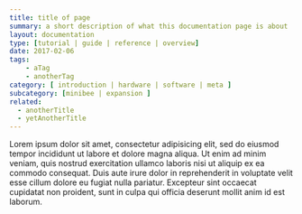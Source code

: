 ```yaml
---
title: title of page
summary: a short description of what this documentation page is about
layout: documentation
type: [tutorial | guide | reference | overview]
date: 2017-02-06
tags: 
    - aTag
    - anotherTag
category: [ introduction | hardware | software | meta ]
subcategory: [minibee | expansion ]
related:
  - anotherTitle
  - yetAnotherTitle
---
```


Lorem ipsum dolor sit amet, consectetur adipisicing elit, sed do eiusmod
tempor incididunt ut labore et dolore magna aliqua. Ut enim ad minim veniam,
quis nostrud exercitation ullamco laboris nisi ut aliquip ex ea commodo
consequat. Duis aute irure dolor in reprehenderit in voluptate velit esse
cillum dolore eu fugiat nulla pariatur. Excepteur sint occaecat cupidatat non
proident, sunt in culpa qui officia deserunt mollit anim id est laborum.